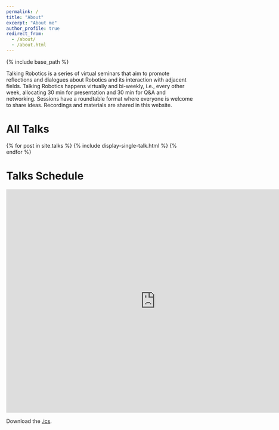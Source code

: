 ```yaml
---
permalink: /
title: "About"
excerpt: "About me"
author_profile: true
redirect_from: 
  - /about/
  - /about.html
---
```

{% include base_path %}


Talking Robotics is a series of virtual seminars that aim to promote reflections and dialogues about Robotics and its interaction with adjacent fields. Talking Robotics happens virtually and bi-weekly, i.e., every other week, allocating 30 min for presentation and 30 min for Q&A and networking. Sessions have a roundtable format where everyone is welcome to share ideas. Recordings and materials are shared in this website.

All Talks
======

{% for post in site.talks %} 
  {% include display-single-talk.html %}
{% endfor %}


Talks Schedule
=====

<iframe src="https://calendar.google.com/calendar/embed?src=talkingrobotics%40gmail.com&ctz=Europe%2FParis" style="border: 0" width="800" height="600" frameborder="0" scrolling="no"></iframe>

Download the [.ics](assets/talkingrobotics@gmail.com.ics).

